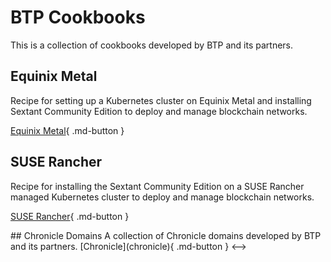 # BTP Cookbooks

This is a collection of cookbooks developed by BTP and its partners.

## Equinix Metal

Recipe for setting up a Kubernetes cluster on Equinix Metal and installing
Sextant Community Edition to deploy and manage blockchain networks.

[Equinix Metal](equinix){ .md-button }

## SUSE Rancher

Recipe for installing the Sextant Community Edition on a SUSE Rancher managed
Kubernetes cluster to deploy and manage blockchain networks.

[SUSE Rancher](rancher){ .md-button }

<!-->
## Chronicle Domains

A collection of Chronicle domains developed by BTP and its partners.

[Chronicle](chronicle){ .md-button }
<-->
